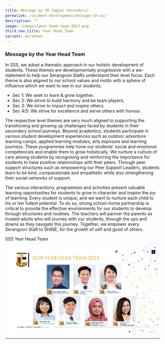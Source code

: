 ```yaml
---
title: Message by YH (Upper Secondary)
permalink: /student-development/message-yh-us/
description: ""
image: /images/year head team 2023.png
third_nav_title: Year Head Team
variant: markdown
---
```

### Message by the Year Head Team

In SSS, we adopt a thematic approach in our holistic development of students. These themes are developmentally progressive with a we-statement to help our Serangoon StaRs understand their level focus. Each theme is also aligned to our school values and motto with a sphere of influence which we want to see in our students. 

<ul><li>Sec 1: We seek to learn &amp; grow together.

</li><li>Sec 2: We strive to build harmony and be team players.

</li><li>Sec 3: We strive to impact and inspire others.

</li><li>Sec 4/5: We strive for excellence and serve others with honour.</li></ul>

The respective level themes are very much aligned to supporting the transitioning and growing up challenges faced by students in their secondary school journeys. Beyond academics, students participate in various student development experiences such as outdoor adventure learning camps, applied learning modules, arts exposure and learning journeys. These programmes help hone our students’ social and emotional competencies and enable them to grow holistically. We nurture a culture of care among students by recognising and reinforcing the importance for students to have positive relationships with their peers. Through peer support structures such as empowering our Peer Support Leaders, students learn to be kind, compassionate and empathetic while also strengthening their social networks of support.

The various interactions, programmes and activities present valuable learning opportunities for students to grow in character and inspire the joy of learning. Every student is unique, and we want to nurture each child to his or her fullest potential. To do so, strong school-home partnership is critical to provide the effective environments for our students to develop through structures and routines. The teachers will partner the parents as trusted adults who will journey with our students, through the ups and downs as they navigate this journey. Together, we empower every Serangoon StaR to SHINE, for the growth of self and good of others.

SSS Year Head Team

![](/images/Student%20Management/slide1.JPG)

<hr>